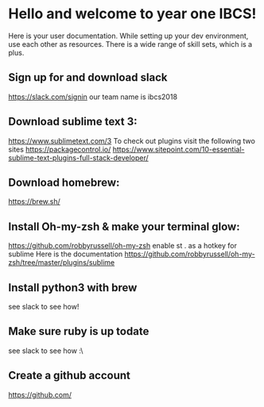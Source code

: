 # Hello and welcome to year one IBCS!

Here is your user documentation. While setting up your
dev environment, use each other as resources. There is a
wide range of skill sets, which is a plus.

## Sign up for and download slack
https://slack.com/signin
our team name is ibcs2018

## Download sublime text 3:
https://www.sublimetext.com/3
To check out plugins visit the following two sites
https://packagecontrol.io/
https://www.sitepoint.com/10-essential-sublime-text-plugins-full-stack-developer/
 

## Download homebrew:
https://brew.sh/

## Install Oh-my-zsh & make your terminal glow:
https://github.com/robbyrussell/oh-my-zsh
enable st . as a hotkey for sublime
Here is the documentation 
https://github.com/robbyrussell/oh-my-zsh/tree/master/plugins/sublime

## Install python3 with brew
see slack to see how!

## Make sure ruby is up todate
see slack to see how :\

## Create a github account
https://github.com/
